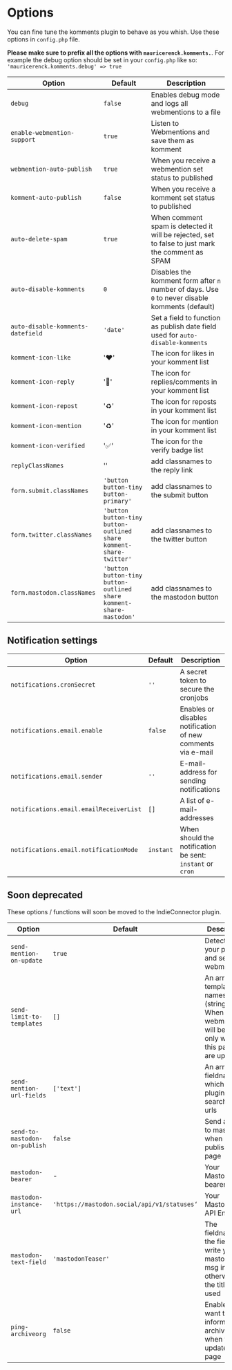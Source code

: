 # Options

You can fine tune the komments plugin to behave as you whish. Use these options in `config.php` file.

**Please make sure to prefix all the options with `mauricerenck.komments.`**. For example the debug option should be set in your `config.php` like so: `'mauricerenck.komments.debug' => true`


| Option                            | Default                                                             | Description                                                                                      |
| --------------------------------- | ------------------------------------------------------------------- | ------------------------------------------------------------------------------------------------ |
| `debug`                           | `false`                                                             | Enables debug mode and logs all webmentions to a file                                            |
| `enable-webmention-support`       | `true`                                                              | Listen to Webmentions and save them as komment                                                   |
| `webmention-auto-publish`         | `true`                                                              | When you receive a webmention set status to published                                            |
| `komment-auto-publish`            | `false`                                                             | When you receive a komment set status to published                                               |
| `auto-delete-spam`                | `true`                                                              | When comment spam is detected it will be rejected, set to false to just mark the comment as SPAM |
| `auto-disable-komments`           | `0`                                                                 | Disables the komment form after `n` number of days. Use `0` to never disable komments (default)  |
| `auto-disable-komments-datefield` | `'date'`                                                            | Set a field to function as publish date field used for `auto-disable-komments`                   |
| `komment-icon-like`               | '❤️'                                                                 | The icon for likes in your komment list                                                          |
| `komment-icon-reply`              | '💬'                                                                 | The icon for replies/comments in your komment list                                               |
| `komment-icon-repost`             | '♻️'                                                                 | The icon for reposts in your komment list                                                        |
| `komment-icon-mention`            | '♻️'                                                                 | The icon for mention in your komment list                                                        |
| `komment-icon-verified`           | '✅'                                                                 | The icon for the verify badge list                                                               |
| `replyClassNames`                 | ''                                                                  | add classnames to the reply link                                                                 |
| `form.submit.classNames`          | `'button button-tiny button-primary'`                               | add classnames to the submit button                                                              |
| `form.twitter.classNames`         | `'button button-tiny button-outlined share komment-share-twitter'`  | add classnames to the twitter button                                                             |
| `form.mastodon.classNames`        | `'button button-tiny button-outlined share komment-share-mastodon'` | add classnames to the mastodon button                                                            |


## Notification settings

| Option                                  | Default   | Description                                                 |
| --------------------------------------- | --------- | ----------------------------------------------------------- |
| `notifications.cronSecret`              | `''`      | A secret token to secure the cronjobs                       |
| `notifications.email.enable`            | `false`   | Enables or disables notification of new comments via e-mail |
| `notifications.email.sender`            | `''`      | E-mail-address for sending notifications                    |
| `notifications.email.emailReceiverList` | `[]`      | A  list of e-mail-addresses                                 |
| `notifications.email.notificationMode`  | `instant` | When should the notification be sent: `instant` or `cron`   |

## Soon deprecated

These options / functions will soon be moved to the IndieConnector plugin.

| Option                        | Default                                     | Description                                                                                              |
| ----------------------------- | ------------------------------------------- | -------------------------------------------------------------------------------------------------------- |
| `send-mention-on-update`      | `true`                                      | Detect urls in your pages and send webmentions                                                           |
| `send-limit-to-templates`     | `[]`                                        | An array of template names (strings). When set webmentions will be sent only when this pages are updated |
| `send-mention-url-fields`     | `['text']`                                  | An array of fieldnames in which the plugin will search for urls                                          |
| `send-to-mastodon-on-publish` | `false`                                     | Send a post to mastodon when publishing a page                                                           |
| `mastodon-bearer`             | -                                           | Your Mastodon bearer Token                                                                               |
| `mastodon-instance-url`       | `'https://mastodon.social/api/v1/statuses‘` | Your Mastodon API Endpoint                                                                               |
| `mastodon-text-field`         | `'mastodonTeaser'`                          | The fieldname of the field you write your mastodon msg in, otherwise the title is used                   |
| `ping-archiveorg`             | `false`                                     | Enable if you want to inform archive.org when you update a page                                          |
